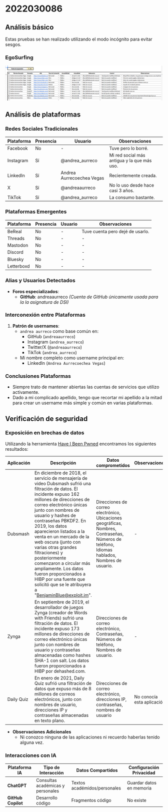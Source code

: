 # 2022030086

## Análisis básico

Estas pruebas se han realizado utilizando el modo incógnito para evitar sesgos.

### EgoSurfing

![EgoSurfing](/investigaciones/individual/2022030086/EgoSurfing.png)

## Análisis de plataformas

### Redes Sociales Tradicionales
| Plataforma   | Presencia | Usuario        | Observaciones |
|--------------|-----------|----------------|---------------|
| Facebook     | No        | -              | Tuve pero lo borré.             |
| Instagram    | Sí        | @andrea_aurreco  | Mi red social más antigua y la que más uso. |
| LinkedIn     | Sí        | Andrea Aurrecoechea Vegas | Recientemente creada. |
| X            | Sí        | @andreaaurreco | No lo uso desde hace casi 3 años.           |
| TikTok       | Sí        | @andrea_aurreco | La consumo bastante.           |

### Plataformas Emergentes
| Plataforma   | Presencia | Usuario     | Observaciones |
|--------------|-----------|-------------|---------------|
| BeReal       | No        | -           | Tuve cuenta pero dejé de usarlo. |
| Threads      | No        | -           | -              |
| Mastodon     | No        | -           | -             |
| Discord      | No        | -           | -             |
| Bluesky      | No        | -           | -             |
| Letterboxd   | No        | -           | -             |

### Alias y Usuarios Detectados
- **Foros especializados**: 
  - **GitHub**: andreaaurreco
    *(Cuenta de GitHub únicamente usada para la la asignatura de DSI)*

### Interconexión entre Plataformas

1. **Patrón de usernames**:
   - `andrea aurreco` como base común en:
     - GitHub (`andreaaurreco`)
     - Instagram (`andrea_aurreco`)
     - Twitter/X (`@andreaaurreco`)
     - TikTok (`andrea_aurreco`)
   - Mi nombre completo como username principal en:
     - LinkedIn (`Andrea Aurrecoechea Vegas`)
       

### Conclusiones Plataformas
- Siempre trato de mantener abiertas las cuentas de servicios que utilizo activamente.
- Dado a mi complicado apellido, tengo que recortar mi apellido a la mitad para crear un username más simple y común en varias plataformas.

## Verificación de seguridad

### Exposición en brechas de datos

Utilizando la herramienta [Have I Been Pwned](https://haveibeenpwned.com/) encontramos los siguientes resultados:

| Aplicación | Descripción | Datos comprometidos | Observaciones |
|------------|-------------|----------------------|---------------|
| Dubsmash   | En diciembre de 2018, el servicio de mensajería de video Dubsmash sufrió una filtración de datos. El incidente expuso 162 millones de direcciones de correo electrónico únicas junto con nombres de usuario y hashes de contraseñas PBKDF2. En 2019, los datos aparecieron listados a la venta en un mercado de la web oscura (junto con varias otras grandes filtraciones) y posteriormente comenzaron a circular más ampliamente. Los datos fueron proporcionados a HIBP por una fuente que solicitó que se le atribuyera a "BenjaminBlue@exploit.im". | Direcciones de correo electrónico, Ubicaciones geográficas, Nombres, Contraseñas, Números de teléfono, Idiomas hablados, Nombres de usuario.| - |
| Zynga |  En septiembre de 2019, el desarrollador de juegos Zynga (creador de Words with Friends) sufrió una filtración de datos. El incidente expuso 173 millones de direcciones de correo electrónico únicas junto con nombres de usuario y contraseñas almacenadas como hashes SHA-1 con salt. Los datos fueron proporcionados a HIBP por dehashed.com. | Direcciones de correo electrónico, Contraseñas, Números de teléfono, Nombres de usuario. | - |
| Daily Quiz | En enero de 2021, Daily Quiz sufrió una filtración de datos que expuso más de 8 millones de correos electrónicos, junto con nombres de usuario, direcciones IP y contraseñas almacenadas en texto plano. | Direcciones de correo electrónico, direcciones IP, contraseñas, nombres de usuario | No conocía esta aplicación |

- **Observaciones Adicionales**
    - Ni conozco ninguna de las aplicaciones ni recuerdo haberlas tenido alguna vez.
### Interacciones con IA
| Plataforma IA | Tipo de Interacción | Datos Compartidos | Configuración Privacidad |
|---------------|---------------------|--------------------|--------------------------|
| **ChatGPT** | Consultas académicas y personales | Textos académidos/personales | Guardar datos en memoria |
| **GitHub Copilot** | Desarrollo código | Fragmentos código | No existe |
